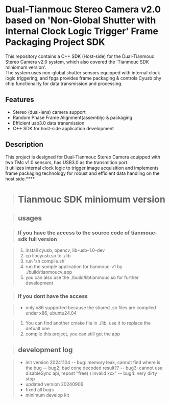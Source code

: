 # Dual-Tianmouc Stereo Camera v2.0 based on 'Non-Global Shutter with Internal Clock Logic Trigger'  Frame Packaging Project SDK

This repository contains a C++ SDK (Host-side) for the Dual-Tianmouc Stereo Camera v2.0 system, which also covered the 'Tianmouc SDK miniomum version'.  
The system uses non-global shutter sensors equipped with internal clock logic triggering, and fpga provides frame packaging  & controls Cyusb phy chip functionality for data transmission and processing.

## Features

- Stereo (dual-lens) camera support
- Random Phase Frame Alignment(assembly) & packaging
- Efficient usb3.0 data transmission
- C++ SDK for host-side application development

## Description

This project is designed for Dual-Tianmouc Stereo Camera equipped with two TMc v1.0 sensors, has USB3.0 as the transmition port.  
It utilizes internal clock logic to trigger image acquisition and implements frame packaging technology for robust and efficient data handling on the host side.****
># Tianmouc SDK miniomum version

>## usages

>### If you have the access to the source code of tianmouc-sdk full version

>1. install cyusb, opencv, lib-usb-1.0-dev
>2. cp libcyusb.so to ./lib
>3. run 'sh compile.sh'
>4. run the somple application for tianmouc-v1 by ./build/tianmoucv_app
>5. you can also use the ./build/libtianmouc.so for further development

>### If you dont have the access

>- only x86 supported because the shared .so files are compiled under x86, ubuntu24.04

>1. You can find another cmake file in ./lib, use it to replace the defualt one
>2. compile this project, you can still get the app


>## development log

>- init version 20241104
>-- bug: memory leak, cannot find where is the bug
>-- bug2: bad cone decoded result??
>-- bug3: cannot use disableSync api, repost "free( ) invalid xxx"
>-- bug4: very dirty stop
>- updated version 20240906
>- fixed all bugs
>- minimum develop kit
